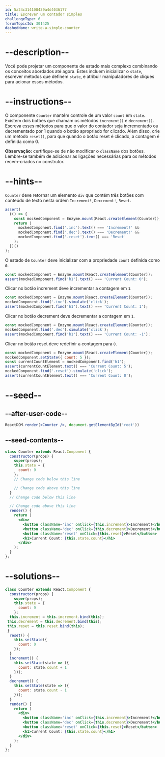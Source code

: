 ```yaml
---
id: 5a24c314108439a4d4036177
title: Escrever um contador simples
challengeType: 6
forumTopicId: 301425
dashedName: write-a-simple-counter
---
```


# --description--

Você pode projetar um componente de estado mais complexo combinando os conceitos abordados até agora. Estes incluem inicializar o `state`, escrever métodos que definem `state`, e atribuir manipuladores de cliques para acionar esses métodos.

# --instructions--

O componente `Counter` mantém controle de um valor `count` em `state`. Existem dois botões que chamam os métodos `increment()` e `decrement()`. Escreva esses métodos para que o valor do contador seja incrementado ou decrementado por 1 quando o botão apropriado for clicado. Além disso, crie um método `reset()`, para que quando o botão reset é clicado, a contagem é definida como 0.

**Observação:** certifique-se de não modificar o `className` dos botões. Lembre-se também de adicionar as ligações necessárias para os métodos recém-criados no construtor.

# --hints--

`Counter` deve retornar um elemento `div` que contém três botões com conteúdo de texto nesta ordem `Increment!`, `Decrement!`, `Reset`.

```js
assert(
  (() => {
    const mockedComponent = Enzyme.mount(React.createElement(Counter));
    return (
      mockedComponent.find('.inc').text() === 'Increment!' &&
      mockedComponent.find('.dec').text() === 'Decrement!' &&
      mockedComponent.find('.reset').text() === 'Reset'
    );
  })()
);
```

O estado de `Counter` deve inicializar com a propriedade `count` definida como `0`.

```js
const mockedComponent = Enzyme.mount(React.createElement(Counter));
assert(mockedComponent.find('h1').text() === 'Current Count: 0');
```

Clicar no botão increment deve incrementar a contagem em `1`.

```js
const mockedComponent = Enzyme.mount(React.createElement(Counter));
mockedComponent.find('.inc').simulate('click');
assert(mockedComponent.find('h1').text() === 'Current Count: 1');
```

Clicar no botão decrement deve decrementar a contagem em `1`.

```js
const mockedComponent = Enzyme.mount(React.createElement(Counter));
mockedComponent.find('.dec').simulate('click');
assert(mockedComponent.find('h1').text() === 'Current Count: -1');
```

Clicar no botão reset deve redefinir a contagem para `0`.

```js
const mockedComponent = Enzyme.mount(React.createElement(Counter));
mockedComponent.setState({ count: 5 });
const currentCountElement = mockedComponent.find('h1');
assert(currentCountElement.text() === 'Current Count: 5');
mockedComponent.find('.reset').simulate('click');
assert(currentCountElement.text() === 'Current Count: 0');
```

# --seed--

## --after-user-code--

```jsx
ReactDOM.render(<Counter />, document.getElementById('root'))
```

## --seed-contents--

```jsx
class Counter extends React.Component {
  constructor(props) {
    super(props);
    this.state = {
      count: 0
    };
    // Change code below this line

    // Change code above this line
  }
  // Change code below this line

  // Change code above this line
  render() {
    return (
      <div>
        <button className='inc' onClick={this.increment}>Increment!</button>
        <button className='dec' onClick={this.decrement}>Decrement!</button>
        <button className='reset' onClick={this.reset}>Reset</button>
        <h1>Current Count: {this.state.count}</h1>
      </div>
    );
  }
};
```

# --solutions--

```jsx
class Counter extends React.Component {
  constructor(props) {
    super(props);
    this.state = {
      count: 0
    };
  this.increment = this.increment.bind(this);
 this.decrement = this.decrement.bind(this);
 this.reset = this.reset.bind(this);
 }
  reset() {
    this.setState({
      count: 0
    });
  }
  increment() {
    this.setState(state => ({
      count: state.count + 1
    }));
  }
  decrement() {
    this.setState(state => ({
      count: state.count - 1
    }));
  }
  render() {
    return (
      <div>
        <button className='inc' onClick={this.increment}>Increment!</button>
        <button className='dec' onClick={this.decrement}>Decrement!</button>
        <button className='reset' onClick={this.reset}>Reset</button>
        <h1>Current Count: {this.state.count}</h1>
      </div>
    );
  }
};
```
